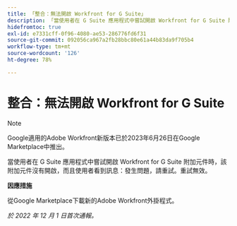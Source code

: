 ```yaml
---
title: 「整合：無法開啟 Workfront for G Suite」
description: 「當使用者在 G Suite 應用程式中嘗試開啟 Workfront for G Suite 附加元件時，該附加元件沒有開啟，而且使用者看到訊息：發生問題，請重試。重試無效。」
hidefromtoc: true
exl-id: e7331cff-0f96-4080-ae53-286776fd6f31
source-git-commit: 092056ca967a2fb28bbc80e61a44b83da9f705b4
workflow-type: tm+mt
source-wordcount: '126'
ht-degree: 78%

---
```


# 整合：無法開啟 Workfront for G Suite

<!--Converted to Story-->

>[!NOTE]
>
>Google適用的Adobe Workfront新版本已於2023年6月26日在Google Marketplace中推出。

當使用者在 G Suite 應用程式中嘗試開啟 Workfront for G Suite 附加元件時，該附加元件沒有開啟，而且使用者看到訊息：發生問題，請重試。重試無效。

**因應措施**

從Google Marketplace下載新的Adobe Workfront外掛程式。

_於 2022 年 12 月 1 日首次通報。_
